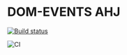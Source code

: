 # DOM-EVENTS AHJ

[![Build status](https://ci.appveyor.com/api/projects/status/jyt3b7ul9rr877pb?svg=true)](https://ci.appveyor.com/project/demargorn/dom-events-ahj)

![CI](https://github.com/demargorn/dom-events-ahj/actions/workflows/web.yml/badge.svg)
